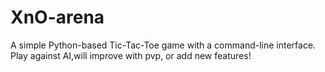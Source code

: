 # XnO-arena
A simple Python-based Tic-Tac-Toe game with a command-line interface. Play against AI,will improve with pvp, or add new features!
